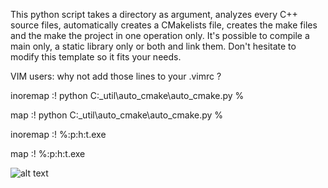 This python script takes a directory as argument, analyzes every C++ source files, automatically creates a CMakelists file, creates the make files and the make the project in one operation only.
It's possible to compile a main only, a static library only or both and link them. Don't hesitate to modify this template so it fits your needs.

VIM users: why not add those lines to your .vimrc ?


inoremap <M-F5> <esc>:! python C:\_util\auto_cmake\auto_cmake.py %<RETURN><RETURN>

map <M-F5> <esc>:! python C:\_util\auto_cmake\auto_cmake.py %<RETURN><RETURN>

inoremap <F5> <esc>:! %:p:h:t.exe<RETURN><RETURN>

map <F5> <esc>:! %:p:h:t.exe<RETURN><RETURN>



![alt text](https://i.imgur.com/5Ft01PH.gif)
